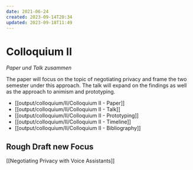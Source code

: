 ```yaml
---
date: 2021-06-24
created: 2023-09-14T20:34
updated: 2023-09-18T11:49
---
```

# Colloquium II
*Paper und Talk zusammen*

The paper will focus on the topic of negotiating privacy and frame the two semester under this approach. The talk will expand on the findings as well as the approach to animism and prototyping.

- [[output/colloquium/II/Colloquium II - Paper]]
- [[output/colloquium/II/Colloquium II - Talk]]
- [[output/colloquium/II/Colloquium II - Prototyping]]
- [[output/colloquium/II/Colloquium II - Timeline]]
- [[output/colloquium/II/Colloquium II - Bibliography]]

## Rough Draft new Focus
[[Negotiating Privacy with Voice Assistants]]
